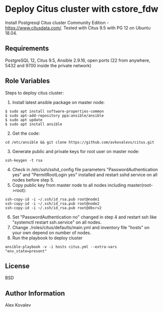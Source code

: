 Deploy Citus cluster with cstore_fdw
==================

Install Postgresql Citus cluster Community Edition  - https://www.citusdata.com/. Tested with Citus 9.5 with PG 12 on Ubuntu 18.04.

Requirements
------------

PostgreSQL 12, Citus 9.5, Ansible 2.9.16, open ports (22 from anywhere, 5432 and 9700 inside the private network) 

Role Variables
--------------

Steps to deploy citus cluster:
1. Install latest ansible package on master node: 
~~~
$ sudo apt install software-properties-common
$ sudo apt-add-repository ppa:ansible/ansible
$ sudo apt update
$ sudo apt install ansible
~~~
2. Get the code: 
~~~ 
cd /etc/ansible && git clone https://github.com/avkovalevs/citus.git
~~~
3. Generate public and private keys for root user on master node: 
~~~
ssh-keygen -t rsa
~~~
4. Check in /etc/ssh/sshd_config file parameters "PasswordAuthentication yes" and "PermitRootLogin yes" installed and restart sshd service on all nodes before step 5.
5. Copy public key from master node to all nodes including master(root->root): 
~~~
ssh-copy-id -i ~/.ssh/id_rsa.pub root@node1
ssh-copy-id -i ~/.ssh/id_rsa.pub root@node2
ssh-copy-id -i ~/.ssh/id_rsa.pub root@dbsrv2
~~~
6. Set "PasswordAuthentication no" changed in step 4 and restart ssh like "systemctl restart ssh.service" on all nodes.
7. Change ./roles/citus/defaults/main.yml and inventory file "hosts" on your own depend on number of nodes.
8. Run the playbook to deploy cluster
~~~
ansible-playbook -v -i hosts citus.yml --extra-vars "env_state=present"
~~~


License
-------

BSD

Author Information
------------------
Alex Kovalev
